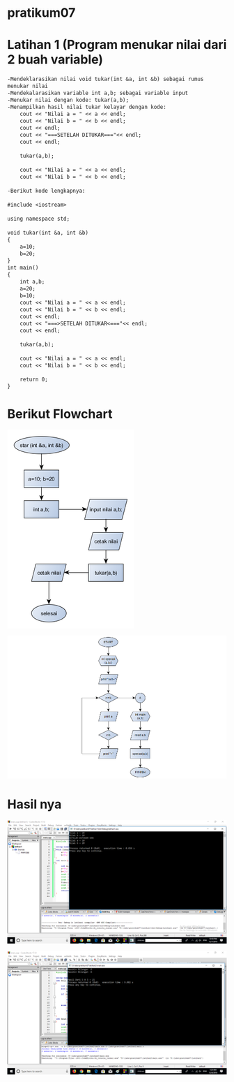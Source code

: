 # pratikum07


# Latihan 1 (Program menukar nilai dari 2 buah variable)

```
-Mendeklarasikan nilai void tukar(int &a, int &b) sebagai rumus menukar nilai
-Mendekalarasikan variable int a,b; sebagai variable input
-Menukar nilai dengan kode: tukar(a,b);
-Menampilkan hasil nilai tukar kelayar dengan kode:  
    cout << "Nilai a = " << a << endl;
    cout << "Nilai b = " << b << endl;
    cout << endl;
    cout << "===SETELAH DITUKAR==="<< endl;
    cout << endl;

    tukar(a,b);

    cout << "Nilai a = " << a << endl;
    cout << "Nilai b = " << b << endl;

-Berikut kode lengkapnya:

#include <iostream>

using namespace std;

void tukar(int &a, int &b)
{
    a=10;
    b=20;
}
int main()
{
    int a,b;
    a=20;
    b=10;
    cout << "Nilai a = " << a << endl;
    cout << "Nilai b = " << b << endl;
    cout << endl;
    cout << "===>SETELAH DITUKAR<==="<< endl;
    cout << endl;

    tukar(a,b);

    cout << "Nilai a = " << a << endl;
    cout << "Nilai b = " << b << endl;

    return 0;
}
```

# Berikut Flowchart

![img](https://github.com/fahmieka21/pratikum07/blob/master/Flowchart1.png)

![img](https://github.com/fahmieka21/pratikum07/blob/master/Flowchart2.png)

# Hasil nya
![img](https://github.com/fahmieka21/pratikum07/blob/master/hasil1.png)

![img](https://github.com/fahmieka21/pratikum07/blob/master/hasil2.png)
